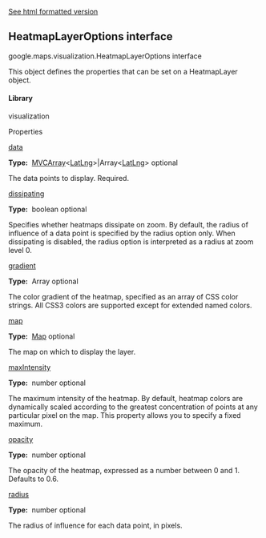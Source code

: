 [See html formatted version](https://huasofoundries.github.io/google-maps-documentation/HeatmapLayerOptions.html)


HeatmapLayerOptions interface
-----------------------------

google.maps.visualization.HeatmapLayerOptions interface

This object defines the properties that can be set on a HeatmapLayer object.

#### Library

visualization

Properties

[data](#HeatmapLayerOptions.data)

**Type:**  [MVCArray](MVCArray.md)<[LatLng](LatLng.md)\>|Array<[LatLng](LatLng.md)\> optional

The data points to display. Required.

[dissipating](#HeatmapLayerOptions.dissipating)

**Type:**  boolean optional

Specifies whether heatmaps dissipate on zoom. By default, the radius of influence of a data point is specified by the radius option only. When dissipating is disabled, the radius option is interpreted as a radius at zoom level 0.

[gradient](#HeatmapLayerOptions.gradient)

**Type:**  Array<string> optional

The color gradient of the heatmap, specified as an array of CSS color strings. All CSS3 colors are supported except for extended named colors.

[map](#HeatmapLayerOptions.map)

**Type:**  [Map](Map.md) optional

The map on which to display the layer.

[maxIntensity](#HeatmapLayerOptions.maxIntensity)

**Type:**  number optional

The maximum intensity of the heatmap. By default, heatmap colors are dynamically scaled according to the greatest concentration of points at any particular pixel on the map. This property allows you to specify a fixed maximum.

[opacity](#HeatmapLayerOptions.opacity)

**Type:**  number optional

The opacity of the heatmap, expressed as a number between 0 and 1. Defaults to 0.6.

[radius](#HeatmapLayerOptions.radius)

**Type:**  number optional

The radius of influence for each data point, in pixels.